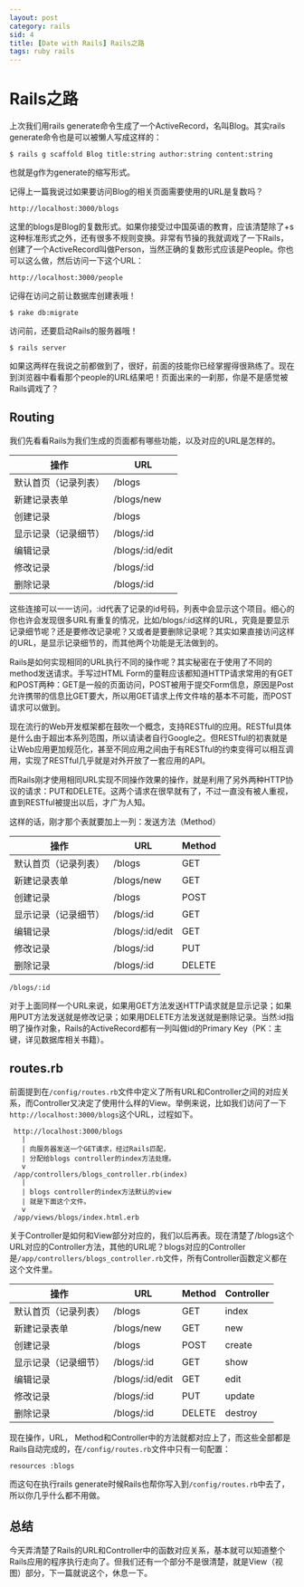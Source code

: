 ```yaml
---
layout: post
category: rails
sid: 4
title: [Date with Rails] Rails之路
tags: ruby rails
---
```


# Rails之路

上次我们用rails generate命令生成了一个ActiveRecord，名叫Blog。其实rails generate命令也是可以被懒人写成这样的：

`$ rails g scaffold Blog title:string author:string content:string`

也就是g作为generate的缩写形式。

记得上一篇我说过如果要访问Blog的相关页面需要使用的URL是复数吗？

`http://localhost:3000/blogs`

这里的blogs是Blog的复数形式。如果你接受过中国英语的教育，应该清楚除了+s这种标准形式之外，还有很多不规则变换。非常有节操的我就调戏了一下Rails，创建了一个ActiveRecord叫做Person，当然正确的复数形式应该是People。你也可以这么做，然后访问一下这个URL：

`http://localhost:3000/people`

记得在访问之前让数据库创建表哦！

`$ rake db:migrate`

访问前，还要启动Rails的服务器哦！

`$ rails server`

如果这两样在我说之前都做到了，很好，前面的技能你已经掌握得很熟练了。现在到浏览器中看看那个people的URL结果吧！页面出来的一刹那，你是不是感觉被Rails调戏了？

## Routing

我们先看看Rails为我们生成的页面都有哪些功能，以及对应的URL是怎样的。

|操作                  | URL                        |
|----------------------|----------------------------|
|默认首页（记录列表）  | /blogs                     |
|新建记录表单          | /blogs/new                 |
|创建记录              | /blogs                     |
|显示记录（记录细节）  | /blogs/:id                 |
|编辑记录              | /blogs/:id/edit            |
|修改记录              | /blogs/:id                 |
|删除记录              | /blogs/:id                 |

这些连接可以一一访问，:id代表了记录的id号码，列表中会显示这个项目。细心的你也许会发现很多URL有重复的情况，比如/blogs/:id这样的URL，究竟是要显示记录细节呢？还是要修改记录呢？又或者是要删除记录呢？其实如果直接访问这样的URL，是显示记录细节的，而其他两个功能是无法做到的。

Rails是如何实现相同的URL执行不同的操作呢？其实秘密在于使用了不同的method发送请求。手写过HTML Form的童鞋应该都知道HTTP请求常用的有GET和POST两种：GET是一般的页面访问，POST被用于提交Form信息，原因是Post允许携带的信息比GET要大，所以用GET请求上传文件啥的基本不可能，而POST请求可以做到。

现在流行的Web开发框架都在鼓吹一个概念，支持RESTful的应用。RESTful具体是什么由于超出本系列范围，所以请读者自行Google之。但RESTful的初衷就是让Web应用更加规范化，甚至不同应用之间由于有RESTful的约束变得可以相互调用，实现了RESTful几乎就是对外开放了一套应用的API。

而Rails刚才使用相同URL实现不同操作效果的操作，就是利用了另外两种HTTP协议的请求：PUT和DELETE。这两个请求在很早就有了，不过一直没有被人重视，直到RESTful被提出以后，才广为人知。

这样的话，刚才那个表就要加上一列：发送方法（Method）

|操作                  |URL              |Method|
|----------------------|-----------------|------|
|默认首页（记录列表）  |/blogs           |GET   |
|新建记录表单          |/blogs/new       |GET   |
|创建记录              |/blogs           |POST  |
|显示记录（记录细节）  |/blogs/:id       |GET   |
|编辑记录              |/blogs/:id/edit  |GET   |
|修改记录              |/blogs/:id       |PUT   |
|删除记录              |/blogs/:id       |DELETE|

`/blogs/:id`

对于上面同样一个URL来说，如果用GET方法发送HTTP请求就是显示记录；如果用PUT方法发送就是修改记录；如果用DELETE方法发送就是删除记录。当然:id指明了操作对象，Rails的ActiveRecord都有一列叫做id的Primary Key（PK：主键，详见数据库相关书籍）。

## routes.rb

前面提到在`/config/routes.rb`文件中定义了所有URL和Controller之间的对应关系，而Controller又决定了使用什么样的View。举例来说，比如我们访问了一下`http://localhost:3000/blogs`这个URL，过程如下。

     http://localhost:3000/blogs
       |
       | 向服务器发送一个GET请求，经过Rails匹配，
       | 分配给blogs controller的index方法处理。
       v
     /app/controllers/blogs_controller.rb(index)
       |  
       | blogs controller的index方法默认的view
       | 就是下面这个文件。
       v
     /app/views/blogs/index.html.erb

关于Controller是如何和View部分对应的，我们以后再表。现在清楚了/blogs这个URL对应的Controller方法，其他的URL呢？blogs对应的Controller是`/app/controllers/blogs_controller.rb`文件，所有Controller函数定义都在这个文件里。

|操作                  |URL               |Method        |Controller  |
|----------------------|------------------|--------------|------------|
|默认首页（记录列表）  |/blogs            |GET           |index       |
|新建记录表单          |/blogs/new        |GET           |new         |
|创建记录              |/blogs            |POST          |create      |
|显示记录（记录细节）  |/blogs/:id        |GET           |show        |
|编辑记录              |/blogs/:id/edit   |GET           |edit        |
|修改记录              |/blogs/:id        |PUT           |update      |
|删除记录              |/blogs/:id        |DELETE        |destroy     |
                                                                            
现在操作，URL， Method和Controller中的方法就都对应上了，而这些全部都是Rails自动完成的，在`/config/routes.rb`文件中只有一句配置：

`resources :blogs`

而这句在执行rails generate时候Rails也帮你写入到`/config/routes.rb`中去了，所以你几乎什么都不用做。

## 总结

今天弄清楚了Rails的URL和Controller中的函数对应关系，基本就可以知道整个Rails应用的程序执行走向了。但我们还有一个部分不是很清楚，就是View（视图）部分，下一篇就说这个，休息一下。
